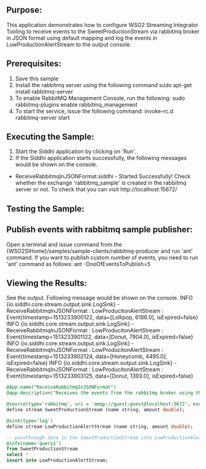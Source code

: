 
## Purpose:
This application demonstrates how to configure WSO2 Streaming Integrator Tooling to receive events to the SweetProductionStream via rabbitmq broker in JSON format using default mapping and log the events in LowProductionAlertStream to the output console.

## Prerequisites:
1) Save this sample
2) Install the rabbitmq server using the following command
sudo apt-get install rabbitmq-server
3) To enable RabbitMQ Management Console, run the following:
sudo rabbitmq-plugins enable rabbitmq_management
4) To start the service, issue the following command:
invoke-rc.d rabbitmq-server start

## Executing the Sample:
1) Start the Siddhi application by clicking on 'Run'.
2) If the Siddhi application starts successfully, the following messages would be shown on the console.
* ReceiveRabbitmqInJSONFormat.siddhi - Started Successfully!
Check whether the exchange 'rabbitmq_sample' is created in the rabbitmq server or not. To check that you can visit http://localhost:15672/

## Testing the Sample:
## Publish events with rabbitmq sample publisher:
Open a terminal and issue command from the {WSO2SIHome}/samples/sample-clients/rabbitmq-producer and run 'ant' command.
If you want to publish custom number of events, you need to run 'ant' command as follows:
ant -DnoOfEventsToPublish=5

## Viewing the Results:
See the output. Following message would be shown on the console.
INFO {io.siddhi.core.stream.output.sink.LogSink} - ReceiveRabbitmqInJSONFormat : LowProducitonAlertStream : Event{timestamp=1513233900122, data=[Lollipop, 6186.0], isExpired=false}
INFO {io.siddhi.core.stream.output.sink.LogSink} - ReceiveRabbitmqInJSONFormat : LowProducitonAlertStream : Event{timestamp=1513233901122, data=[Donut, 7904.0], isExpired=false}
INFO {io.siddhi.core.stream.output.sink.LogSink} - ReceiveRabbitmqInJSONFormat : LowProducitonAlertStream : Event{timestamp=1513233902124, data=[Honeycomb, 4495.0], isExpired=false}
INFO {io.siddhi.core.stream.output.sink.LogSink} - ReceiveRabbitmqInJSONFormat : LowProducitonAlertStream : Event{timestamp=1513233903125, data=[Donut, 1393.0], isExpired=false}


```sql
@App:name("ReceiveRabbitmqInJSONFormat")
@app:description("Receives the events from the rabbitmq broker using the AMQP protocol.")

@source(type='rabbitmq', uri = 'amqp://guest:guest@localhost:5672', exchange.name = 'rabbitmq_sample',  @map(type='json'))
define stream SweetProductionStream (name string, amount double);

@sink(type='log')
define stream LowProductionAlertStream (name string, amount double);

-- passthrough data in the SweetProductionStream into LowProductionAlertStream
@info(name='query1')
from SweetProductionStream
select *
insert into LowProductionAlertStream;
```